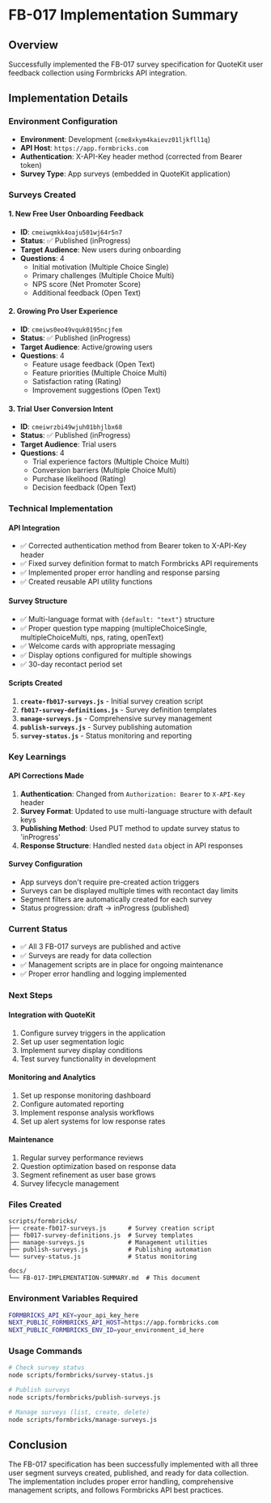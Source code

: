 # FB-017 Implementation Summary

## Overview
Successfully implemented the FB-017 survey specification for QuoteKit user feedback collection using Formbricks API integration.

## Implementation Details

### Environment Configuration
- **Environment**: Development (`cme8xkym4kaievz01ljkfll1q`)
- **API Host**: `https://app.formbricks.com`
- **Authentication**: X-API-Key header method (corrected from Bearer token)
- **Survey Type**: App surveys (embedded in QuoteKit application)

### Surveys Created

#### 1. New Free User Onboarding Feedback
- **ID**: `cmeiwqmkk4oaju501wj64r5n7`
- **Status**: ✅ Published (inProgress)
- **Target Audience**: New users during onboarding
- **Questions**: 4
  - Initial motivation (Multiple Choice Single)
  - Primary challenges (Multiple Choice Multi)
  - NPS score (Net Promoter Score)
  - Additional feedback (Open Text)

#### 2. Growing Pro User Experience
- **ID**: `cmeiws0eo49vquk0195ncjfem`
- **Status**: ✅ Published (inProgress)
- **Target Audience**: Active/growing users
- **Questions**: 4
  - Feature usage feedback (Open Text)
  - Feature priorities (Multiple Choice Multi)
  - Satisfaction rating (Rating)
  - Improvement suggestions (Open Text)

#### 3. Trial User Conversion Intent
- **ID**: `cmeiwrzbi49wjuh01bhjlbx68`
- **Status**: ✅ Published (inProgress)
- **Target Audience**: Trial users
- **Questions**: 4
  - Trial experience factors (Multiple Choice Multi)
  - Conversion barriers (Multiple Choice Multi)
  - Purchase likelihood (Rating)
  - Decision feedback (Open Text)

### Technical Implementation

#### API Integration
- ✅ Corrected authentication method from Bearer token to X-API-Key header
- ✅ Fixed survey definition format to match Formbricks API requirements
- ✅ Implemented proper error handling and response parsing
- ✅ Created reusable API utility functions

#### Survey Structure
- ✅ Multi-language format with `{default: "text"}` structure
- ✅ Proper question type mapping (multipleChoiceSingle, multipleChoiceMulti, nps, rating, openText)
- ✅ Welcome cards with appropriate messaging
- ✅ Display options configured for multiple showings
- ✅ 30-day recontact period set

#### Scripts Created
1. **`create-fb017-surveys.js`** - Initial survey creation script
2. **`fb017-survey-definitions.js`** - Survey definition templates
3. **`manage-surveys.js`** - Comprehensive survey management
4. **`publish-surveys.js`** - Survey publishing automation
5. **`survey-status.js`** - Status monitoring and reporting

### Key Learnings

#### API Corrections Made
1. **Authentication**: Changed from `Authorization: Bearer` to `X-API-Key` header
2. **Survey Format**: Updated to use multi-language structure with default keys
3. **Publishing Method**: Used PUT method to update survey status to 'inProgress'
4. **Response Structure**: Handled nested `data` object in API responses

#### Survey Configuration
- App surveys don't require pre-created action triggers
- Surveys can be displayed multiple times with recontact day limits
- Segment filters are automatically created for each survey
- Status progression: draft → inProgress (published)

### Current Status
- ✅ All 3 FB-017 surveys are published and active
- ✅ Surveys are ready for data collection
- ✅ Management scripts are in place for ongoing maintenance
- ✅ Proper error handling and logging implemented

### Next Steps

#### Integration with QuoteKit
1. Configure survey triggers in the application
2. Set up user segmentation logic
3. Implement survey display conditions
4. Test survey functionality in development

#### Monitoring and Analytics
1. Set up response monitoring dashboard
2. Configure automated reporting
3. Implement response analysis workflows
4. Set up alert systems for low response rates

#### Maintenance
1. Regular survey performance reviews
2. Question optimization based on response data
3. Segment refinement as user base grows
4. Survey lifecycle management

### Files Created
```
scripts/formbricks/
├── create-fb017-surveys.js      # Survey creation script
├── fb017-survey-definitions.js  # Survey templates
├── manage-surveys.js            # Management utilities
├── publish-surveys.js           # Publishing automation
└── survey-status.js             # Status monitoring

docs/
└── FB-017-IMPLEMENTATION-SUMMARY.md  # This document
```

### Environment Variables Required
```bash
FORMBRICKS_API_KEY=your_api_key_here
NEXT_PUBLIC_FORMBRICKS_API_HOST=https://app.formbricks.com
NEXT_PUBLIC_FORMBRICKS_ENV_ID=your_environment_id_here
```

### Usage Commands
```bash
# Check survey status
node scripts/formbricks/survey-status.js

# Publish surveys
node scripts/formbricks/publish-surveys.js

# Manage surveys (list, create, delete)
node scripts/formbricks/manage-surveys.js
```

## Conclusion
The FB-017 specification has been successfully implemented with all three user segment surveys created, published, and ready for data collection. The implementation includes proper error handling, comprehensive management scripts, and follows Formbricks API best practices.
